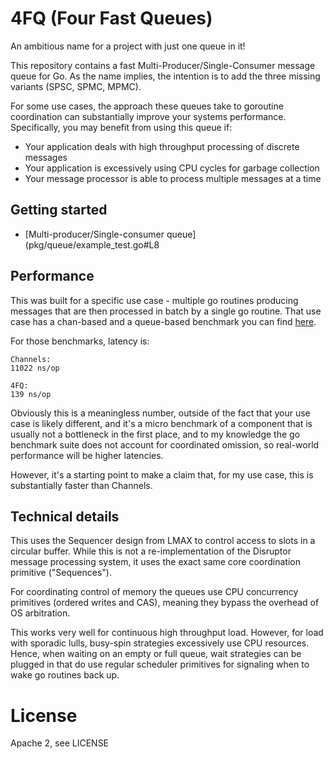 # 4FQ (Four Fast Queues)

An ambitious name for a project with just one queue in it!

This repository contains a fast Multi-Producer/Single-Consumer message queue for Go. 
As the name implies, the intention is to add the three missing variants (SPSC, SPMC, MPMC).

For some use cases, the approach these queues take to goroutine coordination can substantially improve your systems performance.
Specifically, you may benefit from using this queue if:

- Your application deals with high throughput processing of discrete messages
- Your application is excessively using CPU cycles for garbage collection
- Your message processor is able to process multiple messages at a time

## Getting started

- [Multi-producer/Single-consumer queue](pkg/queue/example_test.go#L8

## Performance

This was built for a specific use case - multiple go routines producing messages that 
are then processed in batch by a single go routine. That use case has a chan-based and
a queue-based benchmark you can find [here](pkg/queue/example_test.go#L86).

For those benchmarks, latency is:

    Channels:
    11022 ns/op
    
    4FQ:
    139 ns/op

Obviously this is a meaningless number, outside of the fact that your use case is likely different,
and it's a micro benchmark of a component that is usually not a bottleneck in the first place,
and to my knowledge the go benchmark suite does not account for coordinated omission, so real-world
performance will be higher latencies. 

However, it's a starting point to make a claim that, for my use case, this is substantially faster than 
Channels.

## Technical details

This uses the Sequencer design from LMAX to control access to slots in a circular buffer.
While this is not a re-implementation of the Disruptor message processing system, it uses the exact 
same core coordination primitive ("Sequences").

For coordinating control of memory the queues use CPU concurrency primitives (ordered writes and CAS),
meaning they bypass the overhead of OS arbitration. 

This works very well for continuous high throughput load.
However, for load with sporadic lulls, busy-spin strategies excessively use CPU resources. 
Hence, when waiting on an empty or full queue, wait strategies can be plugged in that do use
regular scheduler primitives for signaling when to wake go routines back up.

# License

Apache 2, see LICENSE